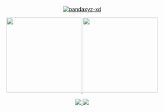 <p align="center">
<a href="https://discord.com/users/801950534680182784">
<img  src="https://discord.c99.nl/widget/theme-2/801950534680182784.png" alt="pandaxyz-xd" /> 
</a>
</p>

<p align="center">
<a href="https://pandaxyz-xd.github.io/">
<img height="200em" src="https://github-readme-stats.vercel.app/api?username=pandaxyz-xd&show_icons=true&theme=midnight-purple"/>
<img height="200em" src="https://github-readme-stats.vercel.app/api/top-langs/?username=pandaxyz-xd&theme=midnight-purple"/>
</a>
</p>






<p align="center">
<a href="https://github.com/Pandaxyz-xd">
<img src="https://skillicons.dev/icons?i=py,php,unity,godot,vue,angular&theme=dark"/>
<img src="https://skillicons.dev/icons?i=js,ts,go,cs,html,css&theme=dark"/>
</a>
</p>
